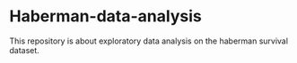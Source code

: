 # Haberman-data-analysis
This repository is about exploratory data analysis on the haberman survival dataset.
